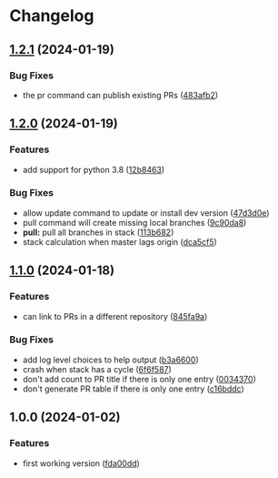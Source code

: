 # Changelog

## [1.2.1](https://github.com/stevearc/gitstack/compare/v1.2.0...v1.2.1) (2024-01-19)


### Bug Fixes

* the pr command can publish existing PRs ([483afb2](https://github.com/stevearc/gitstack/commit/483afb25c14d4541cb57cabc49f14ba5985f1fe6))

## [1.2.0](https://github.com/stevearc/gitstack/compare/v1.1.0...v1.2.0) (2024-01-19)


### Features

* add support for python 3.8 ([12b8463](https://github.com/stevearc/gitstack/commit/12b8463c8d286cafa604468b16a5e966eb180579))


### Bug Fixes

* allow update command to update or install dev version ([47d3d0e](https://github.com/stevearc/gitstack/commit/47d3d0e2fac288b087a0617197851b6a481d1460))
* pull command will create missing local branches ([9c90da8](https://github.com/stevearc/gitstack/commit/9c90da8a07f6214586a65f5a8aa6cc82a8d71364))
* **pull:** pull all branches in stack ([113b682](https://github.com/stevearc/gitstack/commit/113b6826a38a1054d355b63d4300817b604b8aae))
* stack calculation when master lags origin ([dca5cf5](https://github.com/stevearc/gitstack/commit/dca5cf58db75c9a847b66c795502ee5240cbfa65))

## [1.1.0](https://github.com/stevearc/gitstack/compare/v1.0.0...v1.1.0) (2024-01-18)


### Features

* can link to PRs in a different repository ([845fa9a](https://github.com/stevearc/gitstack/commit/845fa9a492394d7cc25eb73ffd88ef64e3fd96a4))


### Bug Fixes

* add log level choices to help output ([b3a6600](https://github.com/stevearc/gitstack/commit/b3a66001d65bffcce5676ecf9bdbb559af8cdcb5))
* crash when stack has a cycle ([6f6f587](https://github.com/stevearc/gitstack/commit/6f6f5870862b328f37dfdaf3e67a2bf551956a57))
* don't add count to PR title if there is only one entry ([0034370](https://github.com/stevearc/gitstack/commit/003437082d90992dc9c0ee9e148c56985bb22714))
* don't generate PR table if there is only one entry ([c16bddc](https://github.com/stevearc/gitstack/commit/c16bddca37ca66f323c4b52b8a8e472028040c74))

## 1.0.0 (2024-01-02)


### Features

* first working version ([fda00dd](https://github.com/stevearc/gitstack/commit/fda00dd96d7ed6aa867e6db0c664c1058b6cd9ca))
